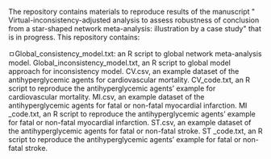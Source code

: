 The repository contains materials to reproduce results of the manuscript " Virtual-inconsistency-adjusted analysis to assess robustness of conclusion from a star-shaped network meta-analysis: illustration by a case study" that is in progress.
This repository contains:

ㅁGlobal_consistency_model.txt: an R script to global network meta-analysis model.
Global_inconsistency_model.txt, an R script to global model approach for inconsistency model.
CV.csv, an example dataset of the antihyperglycemic agents for cardiovascular mortality.
CV_code.txt, an R script to reproduce the antihyperglycemic agents’ example for cardiovascular mortality.
MI.csv, an example dataset of the antihyperglycemic agents for fatal or non-fatal myocardial infarction. 
MI _code.txt, an R script to reproduce the antihyperglycemic agents’ example for fatal or non-fatal myocardial infarction.
ST.csv, an example dataset of the antihyperglycemic agents for fatal or non-fatal stroke.
ST _code.txt, an R script to reproduce the antihyperglycemic agents’ example for fatal or non-fatal stroke. 
